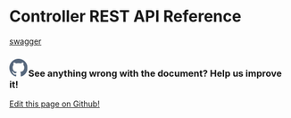 # Controller REST API Reference
[swagger](/docs.datasance.com/swagger/3.0.0/controller/openapi.json)



<aside class="notifications contribute">
  <h3><img src="/images/icos/ico-github.svg" alt="">See anything wrong with the document? Help us improve it!</h3>
  <a href="https://github.com/eclipse-iofog/iofog.org/edit/develop/content/docs/3.0/reference-controller/rest-api.md"
    target="_blank">
    <p>Edit this page on Github!</p>
  </a>
</aside>
